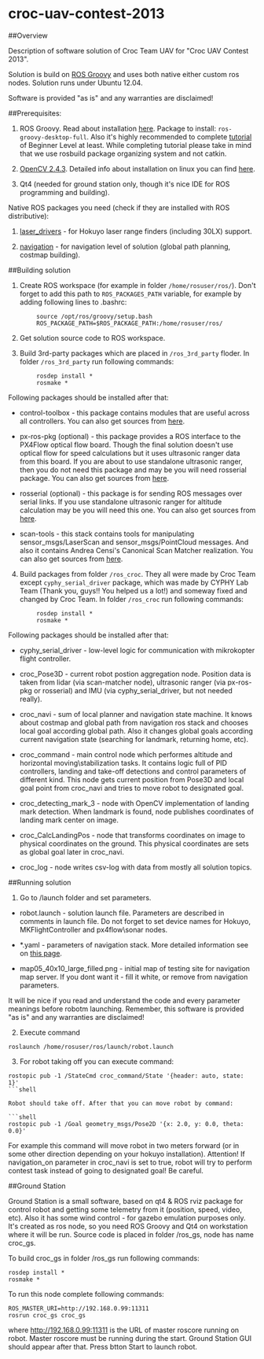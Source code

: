 croc-uav-contest-2013
=====================

##Overview

Description of software solution of Croc Team UAV for "Croc UAV Contest 2013".

Solution is build on [ROS Groovy](http://www.ros.org) and uses both native either custom ros nodes. Solution runs under Ubuntu 12.04.

Software is provided "as is" and any warranties are disclaimed! 


##Prerequisites:

1. ROS Groovy. Read about installation [here](http://wiki.ros.org/groovy/Installation). Package to install: `ros-groovy-desktop-full`. Also it's highly recommended to complete [tutorial](http://wiki.ros.org/ROS/Tutorials) of Beginner Level at least. While completing tutorial please take in mind that we use rosbuild package organizing system and not catkin.

2. [OpenCV 2.4.3](http://opencv.org/downloads.html). Detailed info about installation on linux you can find [here](http://docs.opencv.org/trunk/doc/tutorials/introduction/linux_install/linux_install.html).

3. Qt4 (needed for ground station only, though it's nice IDE for ROS programming and building).


Native ROS packages you need (check if they are installed with ROS distributive):

1. [laser_drivers](http://wiki.ros.org/laser_drivers?distro=groovy) - for Hokuyo laser range finders (including 30LX) support.

2. [navigation](http://wiki.ros.org/navigation) - for navigation level of solution (global path planning, costmap building).




##Building solution

1. Create ROS workspace (for example in folder `/home/rosuser/ros/`). Don't forget to add this path to `ROS_PACKAGES_PATH` variable, for example by adding following lines to .bashrc:

```shell
		source /opt/ros/groovy/setup.bash
		ROS_PACKAGE_PATH=$ROS_PACKAGE_PATH:/home/rosuser/ros/
```

2. Get solution source code to ROS workspace.

3. Build 3rd-party packages which are placed in `/ros_3rd_party` floder. In folder `/ros_3rd_party` run following commands:

```shell
		rosdep install *
		rosmake *
```

Following packages should be installed after that:

 - control-toolbox - this package contains modules that are useful across all controllers. You can also get sources from [here](http://wiki.ros.org/control_toolbox).

 - px-ros-pkg (optional) - this package provides a ROS interface to the PX4Flow optical flow board. Though the final solution doesn't use optical flow for speed calculations but it uses ultrasonic ranger data from this board. If you are about to use standalone ultrasonic ranger, then you do not need this package and may be you will need rosserial package. You can also get sources from [here](http://wiki.ros.org/px4flow_node).

 - rosserial (optional) - this package is for sending ROS messages over serial links. If you use standalone ultrasonic ranger for altitude calculation may be you will need this one. You can also get sources from [here](http://wiki.ros.org/rosserial).

 - scan-tools - this stack contains tools for manipulating sensor_msgs/LaserScan and sensor_msgs/PointCloud messages. And also it contains Andrea Censi's Canonical Scan Matcher realization. You can also get sources from [here](http://wiki.ros.org/scan_tools).


4. Build packages from folder `/ros_croc`. They all were made by Croc Team except `cyphy_serial_driver` package, which was made by CYPHY Lab Team (Thank you, guys!! You helped us a lot!) and someway fixed and changed by Croc Team. In folder `/ros_croc` run following commands:

```shell
		rosdep install *
		rosmake *
```

Following packages should be installed after that:

- cyphy_serial_driver - low-level logic for communication with mikrokopter flight controller.

- croc_Pose3D - current robot postion aggregation node. Position data is taken from lidar (via scan-matcher node), ultrasonic ranger (via px-ros-pkg or rosserial) and IMU (via cyphy_serial_driver, but not needed really).

- croc_navi - sum of local planner and navigation state machine. It knows about costmap and global path from navigation ros stack and chooses local goal according global path. Also it changes global goals according current navigation state (searching for landmark, returning home, etc).

- croc_command - main control node which performes altitude and horizontal moving\stabilization tasks. It contains logic full of PID controllers, landing and take-off detections and control parameters of different kind. This node gets current position from Pose3D and local goal point from croc_navi and tries to move robot to designated goal.

- croc_detecting_mark_3 - node with OpenCV implementation of landing mark detection. When landmark is found, node publishes coordinates of landing mark center on image.

- croc_CalcLandingPos - node that transforms coordinates on image to physical coordinates on the ground. This physical coordinates are sets as global goal later in croc_navi.

- croc_log - node writes csv-log with data from mostly all solution topics.



##Running solution


1. Go to /launch folder and set parameters.

- robot.launch - solution launch file. Parameters are described in comments in launch file. Do not forget to set device names for Hokuyo, MKFlightController and px4flow\sonar nodes.

- *.yaml - parameters of navigation stack. More detailed information see on [this page](http://wiki.ros.org/navigation).

- map05_40x10_large_filled.png - initial map of testing site for navigation map server. If you dont want it - fill it white, or remove from navigation parameters.

It will be nice if you read and understand the code and every parameter meanings before robotm launching. Remember, this software is provided "as is" and any warranties are disclaimed! 


2. Execute command 

```shell
roslaunch /home/rosuser/ros/launch/robot.launch
```

3. For robot taking off you can execute command:

```shell
rostopic pub -1 /StateCmd croc_command/State '{header: auto, state: 1}'
```shell

Robot should take off. After that you can move robot by command:

```shell
rostopic pub -1 /Goal geometry_msgs/Pose2D '{x: 2.0, y: 0.0, theta: 0.0}'
```

For example this command will move robot in two meters forward (or in some other direction depending on your hokuyo installation). Attention! If navigation_on parameter in croc_navi is set to true, robot will try to perform contest task instead of going to designated goal! Be careful.



##Ground Station

Ground Station is a small software, based on qt4 & ROS rviz package for control robot and getting some telemetry from it (position, speed, video, etc). Also it has some wind control - for gazebo emulation purposes only. It's created as ros node, so you need ROS Groovy and Qt4 on workstation where it will be run. Source code is placed in folder /ros_gs, node has name croc_gs.

To build croc_gs in folder /ros_gs run following commands:

```shell
rosdep install *
rosmake *
```

To run this node complete following commands:

```shell
ROS_MASTER_URI=http://192.168.0.99:11311 
rosrun croc_gs croc_gs
```

where http://192.168.0.99:11311 is the URL of master roscore running on robot. Master roscore must be running during the start. Ground Station GUI should appear after that. Press btton Start to launch robot.







